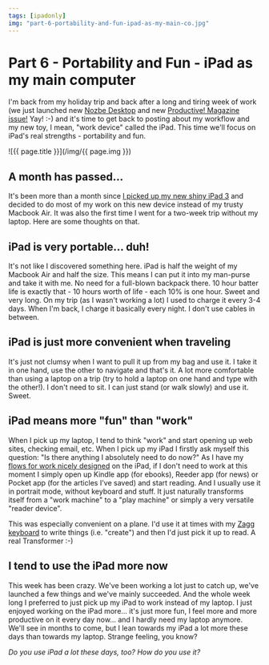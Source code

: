 ```yaml
---
tags: [ipadonly]
img: "part-6-portability-and-fun-ipad-as-my-main-co.jpg"
---
```


# Part 6 - Portability and Fun - iPad as my main computer


I'm back from my holiday trip and back after a long and tiring week of work (we just launched new [Nozbe Desktop](http://www.nozbe.com/gtd/blog/post-39d0229f/the_fastest_nozbe_for_desktop_-mac_and_windows-_is_there_-version_11-) and new [Productive! Magazine issue!](/jason-womack-in-the-productive-magazine-12-on-pdf-and-ipad/) Yay! :-) and it's time to get back to posting about my workflow and my new toy, I mean, "work device" called the iPad. This time we'll focus on iPad's real strengths - portability and fun.  


<!--More-->

![{{ page.title }}](/img/{{ page.img }})

  


## A month has passed...

It's been more than a month since [I picked up my new shiny iPad 3](/ipad-as-my-main-computer-prologue) and decided to do most of my work on this new device instead of my trusty Macbook Air. It was also the first time I went for a two-week trip without my laptop. Here are some thoughts on that.

## iPad is very portable... duh!

It's not like I discovered something here. iPad is half the weight of my Macbook Air and half the size. This means I can put it into my man-purse and take it with me. No need for a full-blown backpack there. 10 hour batter life is exactly that - 10 hours worth of life - each 10% is one hour. Sweet and very long. On my trip (as I wasn't working a lot) I used to charge it every 3-4 days. When I'm back, I charge it basically every night. I don't use cables in between.

## iPad is just more convenient when traveling

It's just not clumsy when I want to pull it up from my bag and use it. I take it in one hand, use the other to navigate and that's it. A lot more comfortable than using a laptop on a trip (try to hold a laptop on one hand and type with the other!). I don't need to sit. I can just stand (or walk slowly) and use it. Sweet.

## iPad means more "fun" than "work"

When I pick up my laptop, I tend to think "work" and start opening up web sites, checking email, etc. When I pick up my iPad I firstly ask myself this question: "Is there anything I absolutely need to do now?" As I have my [flows for work nicely designed](/part-3-designing-flows-ipad-as-my-main-comput) on the iPad, if I don't need to work at this moment I simply open up Kindle app (for ebooks), Reeder app (for news) or Pocket app (for the articles I've saved) and start reading. And I usually use it in portrait mode, without keyboard and stuff. It just naturally transforms itself from a "work machine" to a "play machine" or simply a very versatile "reader device".

This was especially convenient on a plane. I'd use it at times with my [Zagg keyboard](/ipad-as-my-main-computer-prologue) to write things (i.e. "create") and then I'd just pick it up to read. A real Transformer :-)

## I tend to use the iPad more now

This week has been crazy. We've been working a lot just to catch up, we've launched a few things and we've mainly succeeded. And the whole week long I preferred to just pick up my iPad to work instead of my laptop. I just enjoyed working on the iPad more... it's just more fun, I feel more and more productive on it every day now... and I hardly need my laptop anymore. We'll see in months to come, but I lean towards my iPad a lot more these days than towards my laptop. Strange feeling, you know?

_Do you use iPad a lot these days, too? How do you use it?_


[n]: https://michael.gratis/nozbe